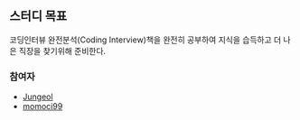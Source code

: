 ## 스터디 목표

코딩인터뷰 완전분석(Coding Interview)책을 완전히 공부하여 지식을 습득하고 더 나은 직장을 찾기위해 준비한다.

### 참여자

- [Jungeol](https://github.com/Jungeol)
- [momoci99](https://github.com/momoci99)